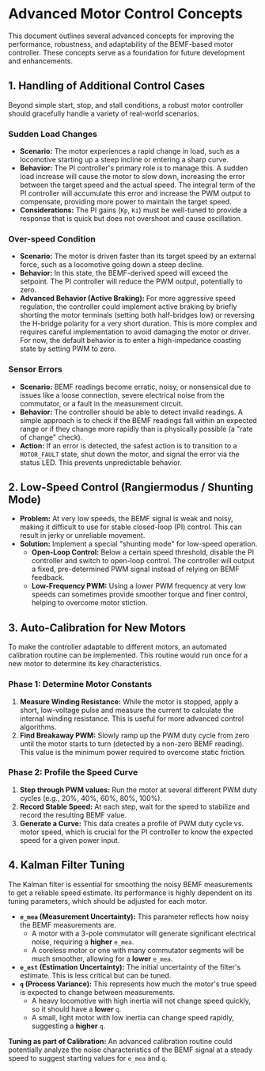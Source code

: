 # Advanced Motor Control Concepts

This document outlines several advanced concepts for improving the performance, robustness, and adaptability of the BEMF-based motor controller. These concepts serve as a foundation for future development and enhancements.

## 1. Handling of Additional Control Cases

Beyond simple start, stop, and stall conditions, a robust motor controller should gracefully handle a variety of real-world scenarios.

### Sudden Load Changes

*   **Scenario:** The motor experiences a rapid change in load, such as a locomotive starting up a steep incline or entering a sharp curve.
*   **Behavior:** The PI controller's primary role is to manage this. A sudden load increase will cause the motor to slow down, increasing the error between the target speed and the actual speed. The integral term of the PI controller will accumulate this error and increase the PWM output to compensate, providing more power to maintain the target speed.
*   **Considerations:** The PI gains (`Kp`, `Ki`) must be well-tuned to provide a response that is quick but does not overshoot and cause oscillation.

### Over-speed Condition

*   **Scenario:** The motor is driven faster than its target speed by an external force, such as a locomotive going down a steep decline.
*   **Behavior:** In this state, the BEMF-derived speed will exceed the setpoint. The PI controller will reduce the PWM output, potentially to zero.
*   **Advanced Behavior (Active Braking):** For more aggressive speed regulation, the controller could implement active braking by briefly shorting the motor terminals (setting both half-bridges low) or reversing the H-bridge polarity for a very short duration. This is more complex and requires careful implementation to avoid damaging the motor or driver. For now, the default behavior is to enter a high-impedance coasting state by setting PWM to zero.

### Sensor Errors

*   **Scenario:** BEMF readings become erratic, noisy, or nonsensical due to issues like a loose connection, severe electrical noise from the commutator, or a fault in the measurement circuit.
*   **Behavior:** The controller should be able to detect invalid readings. A simple approach is to check if the BEMF readings fall within an expected range or if they change more rapidly than is physically possible (a "rate of change" check).
*   **Action:** If an error is detected, the safest action is to transition to a `MOTOR_FAULT` state, shut down the motor, and signal the error via the status LED. This prevents unpredictable behavior.

## 2. Low-Speed Control (Rangiermodus / Shunting Mode)

*   **Problem:** At very low speeds, the BEMF signal is weak and noisy, making it difficult to use for stable closed-loop (PI) control. This can result in jerky or unreliable movement.
*   **Solution:** Implement a special "shunting mode" for low-speed operation.
    *   **Open-Loop Control:** Below a certain speed threshold, disable the PI controller and switch to open-loop control. The controller will output a fixed, pre-determined PWM signal instead of relying on BEMF feedback.
    *   **Low-Frequency PWM:** Using a lower PWM frequency at very low speeds can sometimes provide smoother torque and finer control, helping to overcome motor stiction.

## 3. Auto-Calibration for New Motors

To make the controller adaptable to different motors, an automated calibration routine can be implemented. This routine would run once for a new motor to determine its key characteristics.

### Phase 1: Determine Motor Constants

1.  **Measure Winding Resistance:** While the motor is stopped, apply a short, low-voltage pulse and measure the current to calculate the internal winding resistance. This is useful for more advanced control algorithms.
2.  **Find Breakaway PWM:** Slowly ramp up the PWM duty cycle from zero until the motor starts to turn (detected by a non-zero BEMF reading). This value is the minimum power required to overcome static friction.

### Phase 2: Profile the Speed Curve

1.  **Step through PWM values:** Run the motor at several different PWM duty cycles (e.g., 20%, 40%, 60%, 80%, 100%).
2.  **Record Stable Speed:** At each step, wait for the speed to stabilize and record the resulting BEMF value.
3.  **Generate a Curve:** This data creates a profile of PWM duty cycle vs. motor speed, which is crucial for the PI controller to know the expected speed for a given power input.

## 4. Kalman Filter Tuning

The Kalman filter is essential for smoothing the noisy BEMF measurements to get a reliable speed estimate. Its performance is highly dependent on its tuning parameters, which should be adjusted for each motor.

*   **`e_mea` (Measurement Uncertainty):** This parameter reflects how noisy the BEMF measurements are.
    *   A motor with a 3-pole commutator will generate significant electrical noise, requiring a **higher** `e_mea`.
    *   A coreless motor or one with many commutator segments will be much smoother, allowing for a **lower** `e_mea`.
*   **`e_est` (Estimation Uncertainty):** The initial uncertainty of the filter's estimate. This is less critical but can be tuned.
*   **`q` (Process Variance):** This represents how much the motor's true speed is expected to change between measurements.
    *   A heavy locomotive with high inertia will not change speed quickly, so it should have a **lower** `q`.
    *   A small, light motor with low inertia can change speed rapidly, suggesting a **higher** `q`.

**Tuning as part of Calibration:** An advanced calibration routine could potentially analyze the noise characteristics of the BEMF signal at a steady speed to suggest starting values for `e_mea` and `q`.
